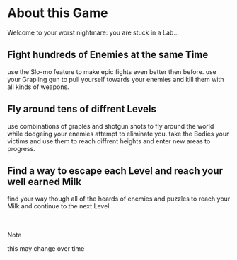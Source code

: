 



# About this Game
Welcome to your worst nightmare: you are stuck in a Lab...

## Fight hundreds of Enemies at the same Time
use the Slo-mo feature to make epic fights even better then before.
use your Grapling gun to pull yourself towards your enemies and kill them with all kinds of weapons.

## Fly around tens of diffrent Levels
use combinations of graples and shotgun shots to fly around the world while dodgeing your enemies attempt to eliminate you.
take the Bodies your victims and use them to reach diffrent heights and enter new areas to progress.

## Find a way to escape each Level and reach your well earned Milk
find your way though all of the heards of enemies and puzzles to reach your Milk and continue to the next Level.
<br><br><br>
> [!NOTE]
> this may change over time
